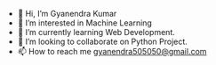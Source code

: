 - 👋 Hi, I’m Gyanendra Kumar
- 👀 I’m interested in Machine Learning
- 🌱 I’m currently learning Web Development.
- 💞️ I’m looking to collaborate on Python Project.
- 📫 How to reach me gyanendra505050@gmail.com

<!---
gyanendra95/gyanendra95 is a ✨ special ✨ repository because its `README.md` (this file) appears on your GitHub profile.
You can click the Preview link to take a look at your changes.
--->
